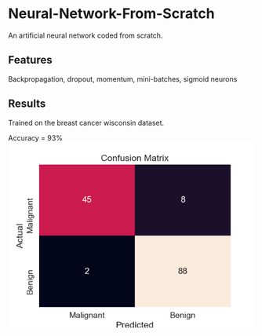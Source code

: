 # Neural-Network-From-Scratch
An artificial neural network coded from scratch.

## Features
Backpropagation, dropout, momentum, mini-batches, sigmoid neurons

## Results
Trained on the breast cancer wisconsin dataset.

Accuracy = 93%
![Confusion Matrix](confusion_matrix.png?raw=true "Confusion Matrix")
